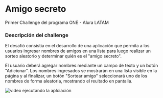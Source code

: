 <h1>Amigo secreto </h1>

Primer Challenge  del programa ONE - Alura LATAM


<h3>Descripción del challenge</h3>

El desafió consistia en el desarrollo de una aplicación que permita a los usuarios ingresar nombres de amigos en una lista para luego realizar un sorteo aleatorio y determinar quién es el "amigo secreto".


El usuario deberá agregar nombres mediante un campo de texto y un botón "Adicionar". Los nombres ingresados se mostrarán en una lista visible en la página y al finalizar, un botón "Sortear amigo" seleccionará uno de los nombres de forma aleatoria, mostrando el reultado en pantalla.


![video ejecutando la aplciación](https://drive.google.com/file/d/1ReSsPiNFBUIZoe_LROyttdXJu6Z9ieg5/view?usp=sharing)
